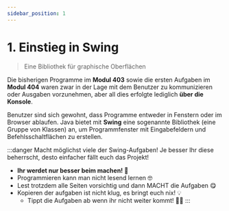 ```yaml
---
sidebar_position: 1
---
```


# 1. Einstieg in Swing

> Eine Bibliothek für graphische Oberflächen

Die bisherigen Programme im **Modul 403** sowie die ersten Aufgaben im **Modul 404** waren zwar in der Lage mit dem Benutzer zu kommunizieren oder Ausgaben vorzunehmen, aber all dies erfolgte lediglich **über die Konsole**.

Benutzer sind sich gewohnt, dass Programme entweder in Fenstern oder im Browser ablaufen. Java bietet mit **Swing** eine sogenannte Bibliothek (eine Gruppe von Klassen) an, um Programmfenster mit Eingabefeldern und Befehlsschaltflächen zu erstellen. 

:::danger Macht möglichst viele der Swing-Aufgaben! 
Je besser Ihr diese beherrscht, desto einfacher fällt euch das Projekt! 

- **Ihr werdet nur besser beim machen! :muscle:** 
- Programmieren kann man nicht lesend lernen :nerd_face:
- Lest trotzdem alle Seiten vorsichtig und dann MACHT die Aufgaben :yum:
- Kopieren der aufgaben ist nicht klug, es bringt euch nix! :bulb:
  - Tippt die Aufgaben ab wenn ihr nicht weiter kommt! :technologist:
:::
